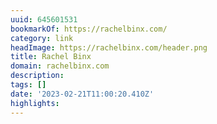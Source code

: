 ```yaml
---
uuid: 645601531
bookmarkOf: https://rachelbinx.com/
category: link
headImage: https://rachelbinx.com/header.png
title: Rachel Binx
domain: rachelbinx.com
description:
tags: []
date: '2023-02-21T11:00:20.410Z'
highlights:
---
```



